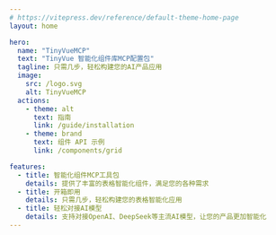 ```yaml
---
# https://vitepress.dev/reference/default-theme-home-page
layout: home

hero:
  name: "TinyVueMCP"
  text: "TinyVue 智能化组件库MCP配置包"
  tagline: 只需几步，轻松构建您的AI产品应用
  image:
    src: /logo.svg
    alt: TinyVueMCP
  actions:
    - theme: alt
      text: 指南
      link: /guide/installation
    - theme: brand
      text: 组件 API 示例
      link: /components/grid

features:
  - title: 智能化组件MCP工具包
    details: 提供了丰富的表格智能化组件，满足您的各种需求
  - title: 开箱即用
    details: 只需几步，轻松构建您的表格智能化应用
  - title: 轻松对接AI模型
    details: 支持对接OpenAI、DeepSeek等主流AI模型，让您的产品更加智能化
---
```



